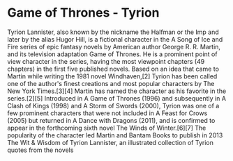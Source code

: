 # Game of Thrones - Tyrion

Tyrion Lannister, also known by the nickname the Halfman or the Imp and later by the alias Hugor Hill, is a fictional character in the A Song of Ice and Fire series of epic fantasy novels by American author George R. R. Martin, and its television adaptation Game of Thrones. He is a prominent point of view character in the series, having the most viewpoint chapters (49 chapters) in the first five published novels. Based on an idea that came to Martin while writing the 1981 novel Windhaven,[2] Tyrion has been called one of the author's finest creations and most popular characters by The New York Times.[3][4] Martin has named the character as his favorite in the series.[2][5]
Introduced in A Game of Thrones (1996) and subsequently in A Clash of Kings (1998) and A Storm of Swords (2000), Tyrion was one of a few prominent characters that were not included in A Feast for Crows (2005) but returned in A Dance with Dragons (2011), and is confirmed to appear in the forthcoming sixth novel The Winds of Winter.[6][7] The popularity of the character led Martin and Bantam Books to publish in 2013 The Wit & Wisdom of Tyrion Lannister, an illustrated collection of Tyrion quotes from the novels

